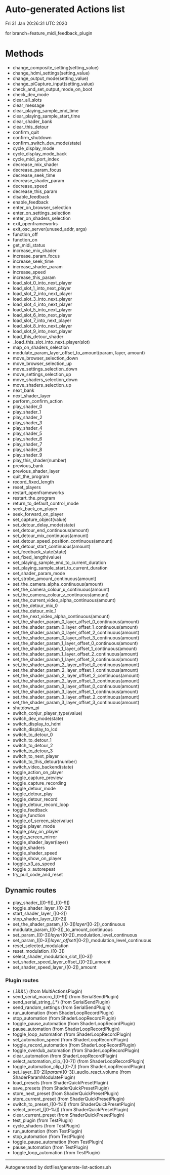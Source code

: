 # Auto-generated Actions list

Fri 31 Jan 20:26:31 UTC 2020

for branch=feature_midi_feedback_plugin

# Methods
  *   change_composite_setting(setting_value)
  *   change_hdmi_settings(setting_value)
  *   change_output_mode(setting_value)
  *   change_piCapture_input(setting_value)
  *   check_and_set_output_mode_on_boot
  *   check_dev_mode
  *   clear_all_slots
  *   clear_message
  *   clear_playing_sample_end_time
  *   clear_playing_sample_start_time
  *   clear_shader_bank
  *   clear_this_detour
  *   confirm_quit
  *   confirm_shutdown
  *   confirm_switch_dev_mode(state)
  *   cycle_display_mode
  *   cycle_display_mode_back
  *   cycle_midi_port_index
  *   decrease_mix_shader
  *   decrease_param_focus
  *   decrease_seek_time
  *   decrease_shader_param
  *   decrease_speed
  *   decrease_this_param
  *   disable_feedback
  *   enable_feedback
  *   enter_on_browser_selection
  *   enter_on_settings_selection
  *   enter_on_shaders_selection
  *   exit_openframeworks
  *   exit_osc_server(unused_addr, args)
  *   function_off
  *   function_on
  *   get_midi_status
  *   increase_mix_shader
  *   increase_param_focus
  *   increase_seek_time
  *   increase_shader_param
  *   increase_speed
  *   increase_this_param
  *   load_slot_0_into_next_player
  *   load_slot_1_into_next_player
  *   load_slot_2_into_next_player
  *   load_slot_3_into_next_player
  *   load_slot_4_into_next_player
  *   load_slot_5_into_next_player
  *   load_slot_6_into_next_player
  *   load_slot_7_into_next_player
  *   load_slot_8_into_next_player
  *   load_slot_9_into_next_player
  *   load_this_detour_shader
  *   _load_this_slot_into_next_player(slot)
  *   map_on_shaders_selection
  *   modulate_param_layer_offset_to_amount(param, layer, amount)
  *   move_browser_selection_down
  *   move_browser_selection_up
  *   move_settings_selection_down
  *   move_settings_selection_up
  *   move_shaders_selection_down
  *   move_shaders_selection_up
  *   next_bank
  *   next_shader_layer
  *   perform_confirm_action
  *   play_shader_0
  *   play_shader_1
  *   play_shader_2
  *   play_shader_3
  *   play_shader_4
  *   play_shader_5
  *   play_shader_6
  *   play_shader_7
  *   play_shader_8
  *   play_shader_9
  *   play_this_shader(number)
  *   previous_bank
  *   previous_shader_layer
  *   quit_the_program
  *   record_fixed_length
  *   reset_players
  *   restart_openframeworks
  *   restart_the_program
  *   return_to_default_control_mode
  *   seek_back_on_player
  *   seek_forward_on_player    
  *   set_capture_object(value)
  *   set_detour_delay_mode(state)
  *   set_detour_end_continuous(amount)
  *   set_detour_mix_continuous(amount)
  *   set_detour_speed_position_continuous(amount)
  *   set_detour_start_continuous(amount)
  *   set_feedback_state(state)
  *   set_fixed_length(value)
  *   set_playing_sample_end_to_current_duration
  *   set_playing_sample_start_to_current_duration
  *   set_shader_param_mode
  *   set_strobe_amount_continuous(amount)
  *   set_the_camera_alpha_continuous(amount)
  *   set_the_camera_colour_u_continuous(amount)
  *   set_the_camera_colour_v_continuous(amount)
  *   set_the_current_video_alpha_continuous(amount)
  *   set_the_detour_mix_0
  *   set_the_detour_mix_1
  *   set_the_next_video_alpha_continuous(amount)
  *   set_the_shader_param_0_layer_offset_0_continuous(amount)
  *   set_the_shader_param_0_layer_offset_1_continuous(amount)
  *   set_the_shader_param_0_layer_offset_2_continuous(amount)
  *   set_the_shader_param_0_layer_offset_3_continuous(amount)
  *   set_the_shader_param_1_layer_offset_0_continuous(amount)
  *   set_the_shader_param_1_layer_offset_1_continuous(amount)
  *   set_the_shader_param_1_layer_offset_2_continuous(amount)
  *   set_the_shader_param_1_layer_offset_3_continuous(amount)
  *   set_the_shader_param_2_layer_offset_0_continuous(amount)
  *   set_the_shader_param_2_layer_offset_1_continuous(amount)
  *   set_the_shader_param_2_layer_offset_2_continuous(amount)
  *   set_the_shader_param_2_layer_offset_3_continuous(amount)
  *   set_the_shader_param_3_layer_offset_0_continuous(amount)
  *   set_the_shader_param_3_layer_offset_1_continuous(amount)
  *   set_the_shader_param_3_layer_offset_2_continuous(amount)
  *   set_the_shader_param_3_layer_offset_3_continuous(amount)
  *   shutdown_pi
  *   switch_conjur_player_type(value)
  *   switch_dev_mode(state)
  *   switch_display_to_hdmi
  *   switch_display_to_lcd
  *   switch_to_detour_0
  *   switch_to_detour_1
  *   switch_to_detour_2
  *   switch_to_detour_3
  *   switch_to_next_player
  *   switch_to_this_detour(number)
  *   switch_video_backend(state)
  *   toggle_action_on_player
  *   toggle_capture_preview
  *   toggle_capture_recording
  *   toggle_detour_mode
  *   toggle_detour_play
  *   toggle_detour_record
  *   toggle_detour_record_loop
  *   toggle_feedback
  *   toggle_function
  *   toggle_of_screen_size(value)
  *   toggle_player_mode
  *   toggle_play_on_player
  *   toggle_screen_mirror
  *   toggle_shader_layer(layer)
  *   toggle_shaders
  *   toggle_shader_speed
  *   toggle_show_on_player
  *   toggle_x3_as_speed
  *   toggle_x_autorepeat
  *   try_pull_code_and_reset

## Dynamic routes
  * play_shader_([0-9])_([0-9])
  * toggle_shader_layer_([0-2])
  * start_shader_layer_([0-2])
  * stop_shader_layer_([0-2])
  * set_the_shader_param_([0-3])_layer_([0-2])_continuous
  * modulate_param_([0-3])_to_amount_continuous
  * set_param_([0-3])_layer_([0-2])_modulation_level_continuous
  * set_param_([0-3])_layer_offset_([0-2])_modulation_level_continuous
  * reset_selected_modulation
  * reset_modulation_([0-3])
  * select_shader_modulation_slot_([0-3])
  * set_shader_speed_layer_offset_([0-2])_amount
  * set_shader_speed_layer_([0-2])_amount

### Plugin routes
  * (.*)&&(.*)	(from MultiActionsPlugin)
  * send_serial_macro_([0-9])	(from SerialSendPlugin)
  * send_serial_string_(.*)	(from SerialSendPlugin)
  * send_random_settings	(from SerialSendPlugin)
  * run_automation	(from ShaderLoopRecordPlugin)
  * stop_automation	(from ShaderLoopRecordPlugin)
  * toggle_pause_automation	(from ShaderLoopRecordPlugin)
  * pause_automation	(from ShaderLoopRecordPlugin)
  * toggle_loop_automation	(from ShaderLoopRecordPlugin)
  * set_automation_speed	(from ShaderLoopRecordPlugin)
  * toggle_record_automation	(from ShaderLoopRecordPlugin)
  * toggle_overdub_automation	(from ShaderLoopRecordPlugin)
  * clear_automation	(from ShaderLoopRecordPlugin)
  * select_automation_clip_([0-7])	(from ShaderLoopRecordPlugin)
  * toggle_automation_clip_([0-7])	(from ShaderLoopRecordPlugin)
  * set_layer_([0-2])_param_([0-3])_audio_react_volume	(from ShaderParamModulatePlugin)
  * load_presets	(from ShaderQuickPresetPlugin)
  * save_presets	(from ShaderQuickPresetPlugin)
  * store_next_preset	(from ShaderQuickPresetPlugin)
  * store_current_preset	(from ShaderQuickPresetPlugin)
  * switch_to_preset_([0-%i])	(from ShaderQuickPresetPlugin)
  * select_preset_([0-%i])	(from ShaderQuickPresetPlugin)
  * clear_current_preset	(from ShaderQuickPresetPlugin)
  * test_plugin	(from TestPlugin)
  * cycle_shaders	(from TestPlugin)
  * run_automation	(from TestPlugin)
  * stop_automation	(from TestPlugin)
  * toggle_pause_automation	(from TestPlugin)
  * pause_automation	(from TestPlugin)
  * toggle_loop_automation	(from TestPlugin)

----

Autogenerated by dotfiles/generate-list-actions.sh

